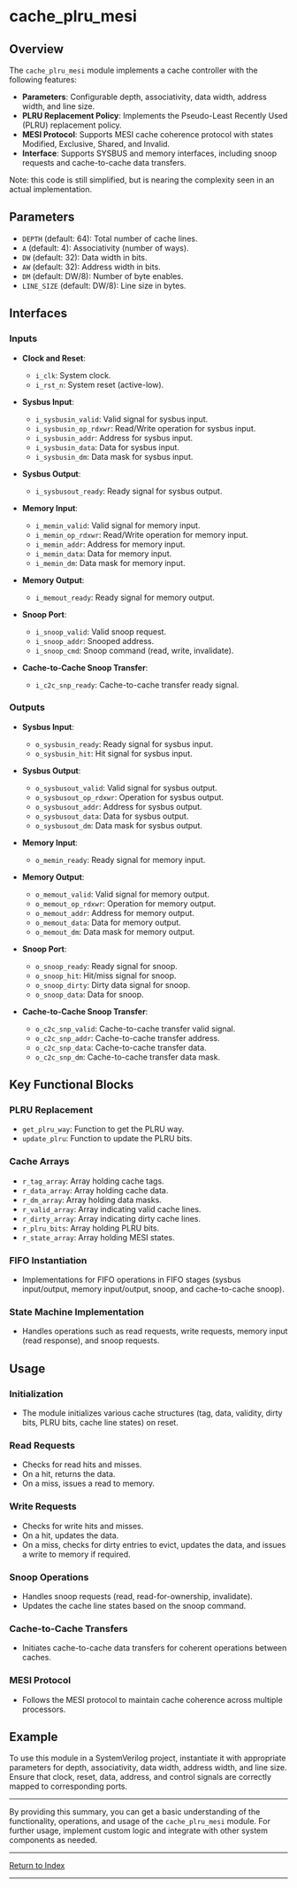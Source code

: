 # cache_plru_mesi

## Overview

The `cache_plru_mesi` module implements a cache controller with the following features:

- **Parameters**: Configurable depth, associativity, data width, address width, and line size.
- **PLRU Replacement Policy**: Implements the Pseudo-Least Recently Used (PLRU) replacement policy.
- **MESI Protocol**: Supports MESI cache coherence protocol with states Modified, Exclusive, Shared, and Invalid.
- **Interface**: Supports SYSBUS and memory interfaces, including snoop requests and cache-to-cache data transfers.

Note: this code is still simplified, but is nearing the complexity seen in an actual implementation.

## Parameters

- `DEPTH` (default: 64): Total number of cache lines.
- `A` (default: 4): Associativity (number of ways).
- `DW` (default: 32): Data width in bits.
- `AW` (default: 32): Address width in bits.
- `DM` (default: DW/8): Number of byte enables.
- `LINE_SIZE` (default: DW/8): Line size in bytes.

## Interfaces

### Inputs

- **Clock and Reset**:
  - `i_clk`: System clock.
  - `i_rst_n`: System reset (active-low).

- **Sysbus Input**:
  - `i_sysbusin_valid`: Valid signal for sysbus input.
  - `i_sysbusin_op_rdxwr`: Read/Write operation for sysbus input.
  - `i_sysbusin_addr`: Address for sysbus input.
  - `i_sysbusin_data`: Data for sysbus input.
  - `i_sysbusin_dm`: Data mask for sysbus input.

- **Sysbus Output**:
  - `i_sysbusout_ready`: Ready signal for sysbus output.

- **Memory Input**:
  - `i_memin_valid`: Valid signal for memory input.
  - `i_memin_op_rdxwr`: Read/Write operation for memory input.
  - `i_memin_addr`: Address for memory input.
  - `i_memin_data`: Data for memory input.
  - `i_memin_dm`: Data mask for memory input.

- **Memory Output**:
  - `i_memout_ready`: Ready signal for memory output.

- **Snoop Port**:
  - `i_snoop_valid`: Valid snoop request.
  - `i_snoop_addr`: Snooped address.
  - `i_snoop_cmd`: Snoop command (read, write, invalidate).

- **Cache-to-Cache Snoop Transfer**:
  - `i_c2c_snp_ready`: Cache-to-cache transfer ready signal.

### Outputs

- **Sysbus Input**:
  - `o_sysbusin_ready`: Ready signal for sysbus input.
  - `o_sysbusin_hit`: Hit signal for sysbus input.

- **Sysbus Output**:
  - `o_sysbusout_valid`: Valid signal for sysbus output.
  - `o_sysbusout_op_rdxwr`: Operation for sysbus output.
  - `o_sysbusout_addr`: Address for sysbus output.
  - `o_sysbusout_data`: Data for sysbus output.
  - `o_sysbusout_dm`: Data mask for sysbus output.

- **Memory Input**:
  - `o_memin_ready`: Ready signal for memory input.

- **Memory Output**:
  - `o_memout_valid`: Valid signal for memory output.
  - `o_memout_op_rdxwr`: Operation for memory output.
  - `o_memout_addr`: Address for memory output.
  - `o_memout_data`: Data for memory output.
  - `o_memout_dm`: Data mask for memory output.

- **Snoop Port**:
  - `o_snoop_ready`: Ready signal for snoop.
  - `o_snoop_hit`: Hit/miss signal for snoop.
  - `o_snoop_dirty`: Dirty data signal for snoop.
  - `o_snoop_data`: Data for snoop.

- **Cache-to-Cache Snoop Transfer**:
  - `o_c2c_snp_valid`: Cache-to-cache transfer valid signal.
  - `o_c2c_snp_addr`: Cache-to-cache transfer address.
  - `o_c2c_snp_data`: Cache-to-cache transfer data.
  - `o_c2c_snp_dm`: Cache-to-cache transfer data mask.

## Key Functional Blocks

### PLRU Replacement

- `get_plru_way`: Function to get the PLRU way.
- `update_plru`: Function to update the PLRU bits.

### Cache Arrays
- `r_tag_array`: Array holding cache tags.
- `r_data_array`: Array holding cache data.
- `r_dm_array`: Array holding data masks.
- `r_valid_array`: Array indicating valid cache lines.
- `r_dirty_array`: Array indicating dirty cache lines.
- `r_plru_bits`: Array holding PLRU bits.
- `r_state_array`: Array holding MESI states.

### FIFO Instantiation

- Implementations for FIFO operations in FIFO stages (sysbus input/output, memory input/output, snoop, and cache-to-cache snoop).

### State Machine Implementation

- Handles operations such as read requests, write requests, memory input (read response), and snoop requests.

## Usage

### Initialization

- The module initializes various cache structures (tag, data, validity, dirty bits, PLRU bits, cache line states) on reset.

### Read Requests

- Checks for read hits and misses.
- On a hit, returns the data.
- On a miss, issues a read to memory.

### Write Requests

- Checks for write hits and misses.
- On a hit, updates the data.
- On a miss, checks for dirty entries to evict, updates the data, and issues a write to memory if required.

### Snoop Operations

- Handles snoop requests (read, read-for-ownership, invalidate).
- Updates the cache line states based on the snoop command.

### Cache-to-Cache Transfers

- Initiates cache-to-cache data transfers for coherent operations between caches.

### MESI Protocol

- Follows the MESI protocol to maintain cache coherence across multiple processors.

## Example

To use this module in a SystemVerilog project, instantiate it with appropriate parameters for depth, associativity, data width, address width, and line size. Ensure that clock, reset, data, address, and control signals are correctly mapped to corresponding ports.

---

By providing this summary, you can get a basic understanding of the functionality, operations, and usage of the `cache_plru_mesi` module. For further usage, implement custom logic and integrate with other system components as needed.

---

[Return to Index](index.md)

---

